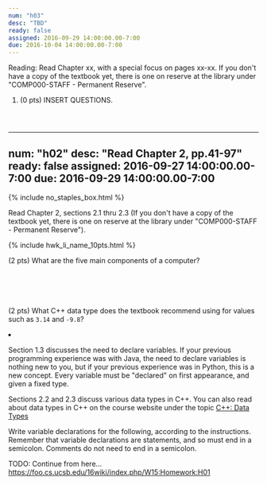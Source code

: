 ```yaml
---
num: "h03"
desc: "TBD"
ready: false
assigned: 2016-09-29 14:00:00.00-7:00
due: 2016-10-04 14:00:00.00-7:00
---
```

Reading: Read Chapter xx, with a special focus on pages xx-xx.    If you don't have a copy of the textbook yet, there is one on reserve at the library under "COMP000-STAFF - Permanent Reserve".

1.	(0 pts) INSERT QUESTIONS.
	<div style="margin-bottom:4em"></div>


---
num: "h02"
desc: "Read Chapter 2, pp.41-97"
ready: false
assigned: 2016-09-27 14:00:00.00-7:00
due: 2016-09-29 14:00:00.00-7:00
---

{% include no_staples_box.html %}

Read Chapter 2, sections 2.1 thru 2.3   (If you don't have a copy of the textbook yet, there is one on reserve at the library under "COMP000-STAFF - Permanent Reserve").

{% include hwk_li_name_10pts.html %}

(2 pts) What are the five main components of a computer?  
  <div style="margin-bottom:6em"></div>

(2 pts) What C++ data type does the textbook recommend using for values such as `3.14` and `-9.8`?
</li>



<li  markdown="1">  

Section 1.3 discusses the need to declare variables.  If your previous programming experience was with Java, the need to declare variables is nothing new to you, but if your previous experience was in Python, this is a new concept.   Every variable must be "declared" on first appearance, and given a fixed type.  

Sections 2.2 and 2.3 discuss various data types in C++.   You can also read about data types in C++ on the course website under the topic [C++: Data Types](https://ucsb-cs16.github.io/topics/cpp_data_types/)   

Write variable declarations for the following, according to the instructions.  Remember that variable declarations are statements, and so must end in a semicolon.   Comments do not need to end in a semicolon.

TODO: Continue from here...
https://foo.cs.ucsb.edu/16wiki/index.php/W15:Homework:H01

</li>


</ol>

